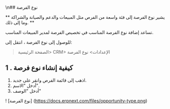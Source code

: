 \n## نوع الفرصة

** يشير نوع الفرصة إلى فئة واسعة من الفرص مثل المبيعات والدعم والصيانة والشراكة وما إلى ذلك. **

تساعد إضافة نوع الفرصة المناسب في تخصيص الفرصة لمدير المبيعات المناسب.

للوصول إلى نوع الفرصة ، انتقل إلى:

> الصفحة الرئيسية> CRM> الإعدادات> نوع الفرصة

## 1 \. كيفية إنشاء نوع فرصة

1. اذهب إلى قائمة الفرص وانقر على جديد.
2. أدخل "الاسم".
3. أدخل "الوصف"

! [نوع الفرصة] (https://docs.erpnext.com/files/opportunity-type.png)